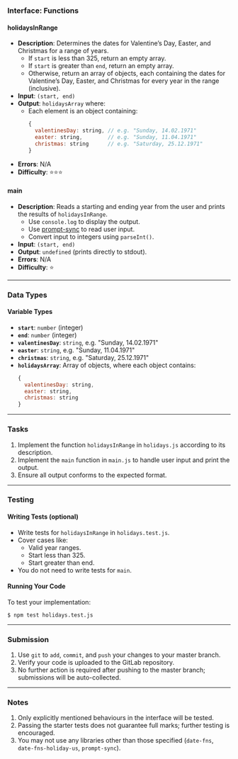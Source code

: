 ### Interface: Functions

#### holidaysInRange
- **Description**: Determines the dates for Valentine’s Day, Easter, and Christmas for a range of years.
  - If `start` is less than 325, return an empty array.
  - If `start` is greater than `end`, return an empty array.
  - Otherwise, return an array of objects, each containing the dates for Valentine’s Day, Easter, and Christmas for every year in the range (inclusive).
- **Input**: `(start, end)`
- **Output**: `holidaysArray` where:
  - Each element is an object containing:
    ```js
    {
      valentinesDay: string, // e.g. "Sunday, 14.02.1971"
      easter: string,        // e.g. "Sunday, 11.04.1971"
      christmas: string      // e.g. "Saturday, 25.12.1971"
    }
    ```
- **Errors**: N/A
- **Difficulty**: ⭐⭐⭐

#### main
- **Description**: Reads a starting and ending year from the user and prints the results of `holidaysInRange`.
  - Use `console.log` to display the output.
  - Use [prompt-sync](https://www.npmjs.com/package/prompt-sync) to read user input.
  - Convert input to integers using `parseInt()`.
- **Input**: `(start, end)`
- **Output**: `undefined` (prints directly to stdout).
- **Errors**: N/A
- **Difficulty**: ⭐

---

### Data Types

#### Variable Types
- **`start`**: `number` (integer)
- **`end`**: `number` (integer)
- **`valentinesDay`**: `string`, e.g. "Sunday, 14.02.1971"
- **`easter`**: `string`, e.g. "Sunday, 11.04.1971"
- **`christmas`**: `string`, e.g. "Saturday, 25.12.1971"
- **`holidaysArray`**: Array of objects, where each object contains:
  ```js
  {
    valentinesDay: string,
    easter: string,
    christmas: string
  }
  ```

---

### Tasks

1. Implement the function `holidaysInRange` in `holidays.js` according to its description.
2. Implement the `main` function in `main.js` to handle user input and print the output.
3. Ensure all output conforms to the expected format.

---

### Testing

#### Writing Tests (optional)
- Write tests for `holidaysInRange` in `holidays.test.js`.
- Cover cases like:
  - Valid year ranges.
  - Start less than 325.
  - Start greater than end.
- You do not need to write tests for `main`.

#### Running Your Code
To test your implementation:
```shell
$ npm test holidays.test.js
```

---

### Submission

1. Use `git` to `add`, `commit`, and `push` your changes to your master branch.
2. Verify your code is uploaded to the GitLab repository.
3. No further action is required after pushing to the master branch; submissions will be auto-collected.

---

### Notes

1. Only explicitly mentioned behaviours in the interface will be tested.
2. Passing the starter tests does not guarantee full marks; further testing is encouraged.
3. You may not use any libraries other than those specified (`date-fns`, `date-fns-holiday-us`, `prompt-sync`).
